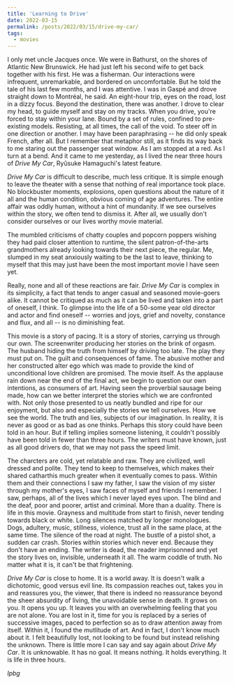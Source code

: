 ```yaml
---
title: 'Learning to Drive'
date: 2022-03-15
permalink: /posts/2022/03/15/drive-my-car/
tags:
  - movies
---
```


I only met uncle Jacques once. We were in Bathurst, on the shores of Atlantic New Brunswick. He had just left his second wife to get back together with his first. He was a fisherman. Our interactions were infrequent, unremarkable, and bordered on uncomfortable. But he told the tale of his last few months, and I was attentive. I was in Gaspé and drove straight down to Montréal, he said. An eight-hour trip, eyes on the road, lost in a dizzy focus. Beyond the destination, there was another. I drove to clear my head, to guide myself and stay on my tracks. When you drive, you're forced to stay within your lane. Bound by a set of rules, confined to pre-existing models. Resisting, at all times, the call of the void. To steer off in one direction or another. I may have been paraphrasing -- he did only speak French, after all. But I remember that metaphor still, as it finds its way back to me staring out the passenger seat window. As I am stopped at a red. As I turn at a bend. And it came to me yesterday, as I lived the near three hours of *Drive My Car*, Ryûsuke Hamaguchi's latest feature.

*Drive My Car* is difficult to describe, much less critique. It is simple enough to leave the theater with a sense that nothing of real importance took place. No blockbuster moments, explosions, open questions about the nature of it all and the human condition, obvious coming of age adventures. The entire affair was oddly human, without a hint of mundanity. If we see ourselves within the story, we often tend to dismiss it. After all, we usually don't consider ourselves or our lives worthy movie material. 

The mumbled criticisms of chatty couples and popcorn poppers wishing they had paid closer attention to runtime, the silent patron-of-the-arts grandmothers already looking towards their next piece, the regular. Me, slumped in my seat anxiously waiting to be the last to leave, thinking to myself that this may just have been the most important movie I have seen yet. 

Really, none and all of these reactions are fair. *Drive My Car* is complex in its simplicity, a fact that tends to anger casual and seasoned movie-goers alike. It cannot be critiqued as much as it can be lived and taken into a part of oneself, I think. To glimpse into the life of a 50-some year old director and actor and find oneself -- worries and joys, grief and novelty, constance and flux, and all -- is no diminishing feat.

<!-- She values her driving skills. Her ability to push forward. He takes pride in his timing and near muscle memory of his texts. His ability to go on. The past is already past. -->

This movie is a story of pacing. It is a story of stories, carrying us through our own. The screenwriter producing her stories on the brink of orgasm. The husband hiding the truth from himself by driving too late. The play they must put on. The guilt and consequences of fame. The abusive mother and her constructed alter ego which was made to provide the kind of unconditional love children are promised. The movie itself. As the applause rain down near the end of the final act, we begin to question our own intentions, as consumers of art. Having seen the proverbial sausage being made, how can we better interpret the stories which we are confronted with. Not only those presented to us neatly bundled and ripe for our enjoyment, but also and especially the stories we tell ourselves. How we see the world. The truth and lies, subjects of our imagination. In reality, it is never as good or as bad as one thinks. Perhaps this story could have been told in an hour. But if telling implies someone listening, it couldn't possibly have been told in fewer than three hours. The writers must have known, just as all good drivers do, that we may not pass the speed limit.  

The charcters are cold, yet relatable and raw. They are civilized, well dressed and polite. They tend to keep to themselves, which makes their shared catharthis much greater when it eventually comes to pass. Within them and their connections I saw my father, I saw the vision of my sister through my mother's eyes, I saw faces of myself and friends I remember. I saw, perhaps, all of the lives which I never layed eyes upon. The blind and the deaf, poor and poorer, artist and criminal. More than a duality. There is life in this movie. Grayness and multitude from start to finish, never tending towards black or white. Long silences matched by longer monologues. Dogs, adultery, music, stillness, violence, trust all in the same place, at the same time. The silence of the road at night. The bustle of a pistol shot, a sudden car crash. Stories within stories which never end. Because they don't have an ending. The writer is dead, the reader imprisonned and yet the story lives on, invisible, underneath it all. The warm coddle of truth. No matter what it is, it can't be that frightening. 

 *Drive My Car* is close to home. It is a world away. It is doesn't walk a dichotomic, good versus evil line. Its compassion reaches out, takes you in and reassures you, the viewer, that there is indeed no reassurance beyond the sheer absurdity of living, the unavoidable sense in death. It grows on you. It opens you up. It leaves you with an overwhelming feeling that you are not alone. You are lost in it, time for you is replaced by a series of successive images, paced to perfection so as to draw attention away from itself. Within it, I found the mutlitude of art. And in fact, I don't know much about it. I felt beautifully lost, not looking to be found but instead relishing the unknown. There is little more I can say and say again about *Drive My Car*. It is unknowable. It has no goal. It means nothing. It holds everything. It is life in three hours.
 
 $lpbg$

